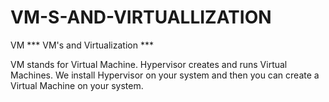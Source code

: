 # VM-S-AND-VIRTUALLIZATION
VM 
*** VM's and Virtualization ***

VM stands for Virtual Machine. Hypervisor creates and runs Virtual Machines.
We install Hypervisor on your system and then you can create a Virtual Machine on your system.
